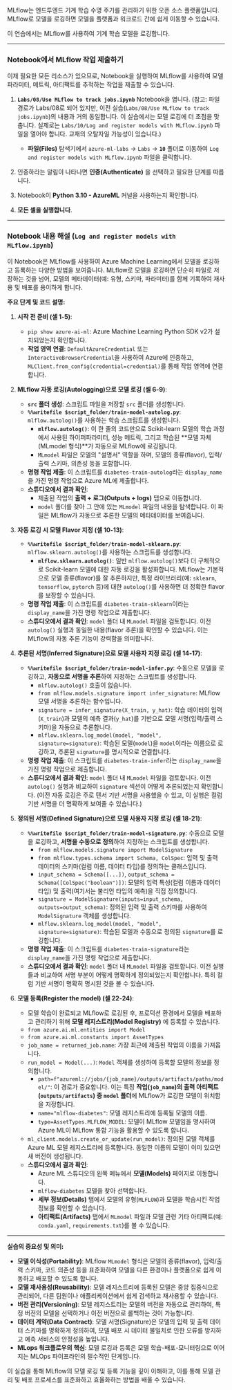 MLflow는 엔드투엔드 기계 학습 수명 주기를 관리하기 위한 오픈 소스 플랫폼입니다. MLflow로 모델을 로깅하면 모델을 플랫폼과 워크로드 간에 쉽게 이동할 수 있습니다.

이 연습에서는 MLflow를 사용하여 기계 학습 모델을 로깅합니다.

---

### Notebook에서 MLflow 작업 제출하기

이제 필요한 모든 리소스가 있으므로, Notebook을 실행하여 MLflow를 사용하여 모델 파라미터, 메트릭, 아티팩트를 추적하는 작업을 제출할 수 있습니다.

1.  **`Labs/08/Use MLflow to track jobs.ipynb`** Notebook을 엽니다. (참고: 파일 경로가 Labs/08로 되어 있지만, 이전 실습(`Labs/08/Use MLflow to track jobs.ipynb`)의 내용과 거의 동일합니다. 이 실습에서는 모델 로깅에 더 초점을 맞춥니다. 실제로는 `Labs/10/Log and register models with MLflow.ipynb` 파일을 열어야 합니다. 교재의 오탈자일 가능성이 있습니다.)
    *   **파일(Files)** 탐색기에서 `azure-ml-labs` -> `Labs` -> **`10`** 폴더로 이동하여 `Log and register models with MLflow.ipynb` 파일을 클릭합니다.

2.  인증하라는 알림이 나타나면 **인증(Authenticate)** 을 선택하고 필요한 단계를 따릅니다.

3.  Notebook이 **Python 3.10 - AzureML** 커널을 사용하는지 확인합니다.

4.  **모든 셀을 실행합니다**.

---

### Notebook 내용 해설 (`Log and register models with MLflow.ipynb`)

이 Notebook은 MLflow를 사용하여 Azure Machine Learning에서 모델을 로깅하고 등록하는 다양한 방법을 보여줍니다. MLflow로 모델을 로깅하면 단순히 파일로 저장하는 것을 넘어, 모델의 메타데이터(예: 유형, 스키마, 파라미터)를 함께 기록하여 재사용 및 배포를 용이하게 합니다.

**주요 단계 및 코드 설명:**

1.  **시작 전 준비 (셀 1-5)**:
    *   `pip show azure-ai-ml`: Azure Machine Learning Python SDK v2가 설치되었는지 확인합니다.
    *   **작업 영역 연결**: `DefaultAzureCredential` 또는 `InteractiveBrowserCredential`을 사용하여 Azure에 인증하고, `MLClient.from_config(credential=credential)`를 통해 작업 영역에 연결합니다.

2.  **MLflow 자동 로깅(Autologging)으로 모델 로깅 (셀 6-9)**:
    *   **`src` 폴더 생성**: 스크립트 파일을 저장할 `src` 폴더를 생성합니다.
    *   **`%%writefile $script_folder/train-model-autolog.py`**: `mlflow.autolog()`를 사용하는 학습 스크립트를 생성합니다.
        *   **`mlflow.autolog()`**: 이 한 줄의 코드만으로 Scikit-learn 모델의 학습 과정에서 사용된 하이퍼파라미터, 성능 메트릭, 그리고 학습된 **모델 자체(MLmodel 형식)**가 자동으로 MLflow에 로깅됩니다.
        *   `MLmodel` 파일은 모델의 "설명서" 역할을 하며, 모델의 종류(flavor), 입력/출력 스키마, 의존성 등을 포함합니다.
    *   **명령 작업 제출**: 이 스크립트를 `diabetes-train-autolog`라는 `display_name`을 가진 명령 작업으로 Azure ML에 제출합니다.
    *   **스튜디오에서 결과 확인**:
        *   제출된 작업의 **출력 + 로그(Outputs + logs)** 탭으로 이동합니다.
        *   `model` 폴더를 찾아 그 안에 있는 `MLmodel` 파일의 내용을 탐색합니다. 이 파일은 MLflow가 자동으로 추론한 모델의 메타데이터를 보여줍니다.

3.  **자동 로깅 시 모델 Flavor 지정 (셀 10-13)**:
    *   **`%%writefile $script_folder/train-model-sklearn.py`**: `mlflow.sklearn.autolog()`를 사용하는 스크립트를 생성합니다.
        *   **`mlflow.sklearn.autolog()`**: 일반 `mlflow.autolog()`보다 더 구체적으로 Scikit-learn 모델에 대한 자동 로깅을 활성화합니다. MLflow는 기본적으로 모델 종류(flavor)를 잘 추론하지만, 특정 라이브러리(예: `sklearn`, `tensorflow`, `pytorch` 등)에 대한 `autolog()`를 사용하면 더 정확한 flavor를 보장할 수 있습니다.
    *   **명령 작업 제출**: 이 스크립트를 `diabetes-train-sklearn`이라는 `display_name`을 가진 명령 작업으로 제출합니다.
    *   **스튜디오에서 결과 확인**: `model` 폴더 내 `MLmodel` 파일을 검토합니다. 이전 `autolog()` 실행과 동일한 내용(flavor 추론)을 확인할 수 있습니다. 이는 MLflow의 자동 추론 기능이 강력함을 의미합니다.

4.  **추론된 서명(Inferred Signature)으로 모델 사용자 지정 로깅 (셀 14-17)**:
    *   **`%%writefile $script_folder/train-model-infer.py`**: 수동으로 모델을 로깅하고, **자동으로 서명을 추론**하여 지정하는 스크립트를 생성합니다.
        *   `mlflow.autolog()` 호출이 없습니다.
        *   `from mlflow.models.signature import infer_signature`: MLflow 모델 서명을 추론하는 함수입니다.
        *   `signature = infer_signature(X_train, y_hat)`: 학습 데이터의 입력(`X_train`)과 모델의 예측 결과(`y_hat`)를 기반으로 모델 서명(입력/출력 스키마)을 자동으로 추론합니다.
        *   `mlflow.sklearn.log_model(model, "model", signature=signature)`: 학습된 모델(`model`)을 `model`이라는 이름으로 로깅하고, 추론된 `signature`를 명시적으로 연결합니다.
    *   **명령 작업 제출**: 이 스크립트를 `diabetes-train-infer`라는 `display_name`을 가진 명령 작업으로 제출합니다.
    *   **스튜디오에서 결과 확인**: `model` 폴더 내 `MLmodel` 파일을 검토합니다. 이전 `autolog()` 실행과 비교하여 `signature` 섹션이 어떻게 추론되었는지 확인합니다. (이전 자동 로깅은 주로 텐서 기반 서명을 사용했을 수 있고, 이 실행은 컬럼 기반 서명을 더 명확하게 보여줄 수 있습니다.)

5.  **정의된 서명(Defined Signature)으로 모델 사용자 지정 로깅 (셀 18-21)**:
    *   **`%%writefile $script_folder/train-model-signature.py`**: 수동으로 모델을 로깅하고, **서명을 수동으로 정의**하여 지정하는 스크립트를 생성합니다.
        *   `from mlflow.models.signature import ModelSignature`
        *   `from mlflow.types.schema import Schema, ColSpec`: 입력 및 출력 데이터의 스키마(컬럼 이름, 데이터 타입)를 정의하는 클래스입니다.
        *   `input_schema = Schema([...])`, `output_schema = Schema([ColSpec("boolean")])`: 모델의 입력 특성(컬럼 이름과 데이터 타입) 및 출력(여기서는 불리언 타입의 예측)을 직접 정의합니다.
        *   `signature = ModelSignature(inputs=input_schema, outputs=output_schema)`: 정의된 입력 및 출력 스키마를 사용하여 `ModelSignature` 객체를 생성합니다.
        *   `mlflow.sklearn.log_model(model, "model", signature=signature)`: 학습된 모델과 수동으로 정의된 `signature`를 로깅합니다.
    *   **명령 작업 제출**: 이 스크립트를 `diabetes-train-signature`라는 `display_name`을 가진 명령 작업으로 제출합니다.
    *   **스튜디오에서 결과 확인**: `model` 폴더 내 `MLmodel` 파일을 검토합니다. 이전 실행들과 비교하여 서명 부분이 어떻게 명확하게 정의되었는지 확인합니다. 특히 컬럼 기반 서명이 명확히 명시된 것을 볼 수 있습니다.

6.  **모델 등록(Register the model) (셀 22-24)**:
    *   모델 학습이 완료되고 MLflow로 로깅된 후, 프로덕션 환경에서 모델을 배포하고 관리하기 위해 **모델 레지스트리(Model Registry)** 에 등록할 수 있습니다.
    *   `from azure.ai.ml.entities import Model`
    *   `from azure.ai.ml.constants import AssetTypes`
    *   `job_name = returned_job.name`: 가장 최근에 제출된 작업의 이름을 가져옵니다.
    *   `run_model = Model(...)`: `Model` 객체를 생성하여 등록할 모델의 정보를 정의합니다.
        *   `path=f"azureml://jobs/{job_name}/outputs/artifacts/paths/model/"`: 이 경로가 중요합니다. 이는 특정 **작업(`job_name`)의 출력 아티팩트(`outputs/artifacts`) 중 `model` 폴더**에 MLflow가 로깅한 모델이 위치함을 지정합니다.
        *   `name="mlflow-diabetes"`: 모델 레지스트리에 등록될 모델의 이름.
        *   `type=AssetTypes.MLFLOW_MODEL`: 모델이 MLflow 모델임을 명시하여 Azure ML이 MLflow 통합 기능을 활용할 수 있도록 합니다.
    *   `ml_client.models.create_or_update(run_model)`: 정의된 모델 객체를 Azure ML 모델 레지스트리에 등록합니다. 동일한 이름의 모델이 이미 있으면 새 버전이 생성됩니다.
    *   **스튜디오에서 결과 확인**:
        *   Azure ML 스튜디오의 왼쪽 메뉴에서 **모델(Models)** 페이지로 이동합니다.
        *   `mlflow-diabetes` 모델을 찾아 선택합니다.
        *   **세부 정보(Details)** 탭에서 모델의 유형(`MLFLOW`)과 모델을 학습시킨 작업 정보를 확인할 수 있습니다.
        *   **아티팩트(Artifacts)** 탭에서 `MLmodel` 파일과 모델 관련 기타 아티팩트(예: `conda.yaml`, `requirements.txt`)를 볼 수 있습니다.

---

**실습의 중요성 및 의미:**

*   **모델 이식성(Portability)**: MLflow `MLmodel` 형식은 모델의 종류(flavor), 입력/출력 스키마, 코드 의존성 등을 표준화하여 모델을 다른 환경이나 플랫폼으로 쉽게 이동하고 배포할 수 있도록 합니다.
*   **모델 재사용성(Reusability)**: 모델 레지스트리에 등록된 모델은 중앙 집중식으로 관리되어, 다른 팀원이나 애플리케이션에서 쉽게 검색하고 재사용할 수 있습니다.
*   **버전 관리(Versioning)**: 모델 레지스트리는 모델의 버전을 자동으로 관리하여, 특정 버전의 모델을 선택하거나 이전 버전으로 롤백하는 것이 가능합니다.
*   **데이터 계약(Data Contract)**: 모델 서명(Signature)은 모델의 입력 및 출력 데이터 스키마를 명확하게 정의하여, 모델 배포 시 데이터 불일치로 인한 오류를 방지하고 예측 서비스의 안정성을 높입니다.
*   **MLops 워크플로우의 핵심**: 모델 로깅과 등록은 모델 학습-배포-모니터링으로 이어지는 MLOps 파이프라인의 필수적인 단계입니다.

이 실습을 통해 MLflow의 모델 로깅 및 등록 기능을 깊이 이해하고, 이를 통해 모델 관리 및 배포 프로세스를 표준화하고 효율화하는 방법을 배울 수 있습니다.

